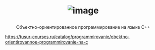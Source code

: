 # <p align="center"> ![image](https://github.com/user-attachments/assets/ad61ed8d-cb87-45cc-877a-ceb74cbdf1cb) </p>
<p align="center"> Объектно-ориентированное программирование на языке C++ </p>

https://tusur-courses.ru/catalog/programmirovanie/obektno-orientirovannoe-programmirovanie-na-c
